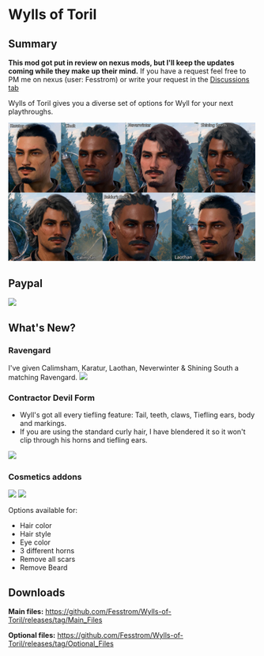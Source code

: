 # Wylls of Toril

## Summary

**This mod got put in review on nexus mods, but I'll keep the updates coming while they make up their mind.**
If you have a request feel free to PM me on nexus (user: Fesstrom) or write your request in the [Discussions tab](https://github.com/Fesstrom/Wylls-of-Toril/discussions)

Wylls of Toril gives you a diverse set of options for Wyll for your next playthroughs.

<img src="./images/ApLogo2.jpg" width="500">

## Paypal

[<img src="https://www.paypalobjects.com/en_GB/i/btn/btn_donate_LG.gif">](https://www.paypal.com/donate/?hosted_button_id=NVQCSZ8KVJFFU)

## What's New?

### Ravengard

I've given Calimsham, Karatur, Laothan, Neverwinter & Shining South a matching Ravengard.
<img src="https://github.com/Fesstrom/Wylls-of-Toril/blob/main/images/promo_ravengard.jpg" width="450">

### Contractor Devil Form
 - Wyll's got all every tiefling feature: 
   Tail, teeth, claws, Tiefling ears, body and markings.
 - If you are using the standard curly hair, I have blendered it so it won't clip through his horns and tiefling ears.

<img src="https://github.com/Fesstrom/Wylls-of-Toril/blob/main/images/contractor_devil_preview.jpg" width="400" margin-top="10px">


### Cosmetics addons

<img src="https://github.com/Fesstrom/Wylls-of-Toril/blob/main/images/OptionalMods_preview1.jpg"  width="300" >
<img src="https://github.com/Fesstrom/Wylls-of-Toril/assets/156459704/d7ab2ed9-5ad1-4864-aae4-e9457719d095" width="500" margin-bottom="20px" >


Options available for:
- Hair color
- Hair style 
- Eye color
- 3 different horns
- Remove all scars
- Remove Beard

## Downloads

**Main files:** https://github.com/Fesstrom/Wylls-of-Toril/releases/tag/Main_Files

**Optional files:** https://github.com/Fesstrom/Wylls-of-Toril/releases/tag/Optional_Files

